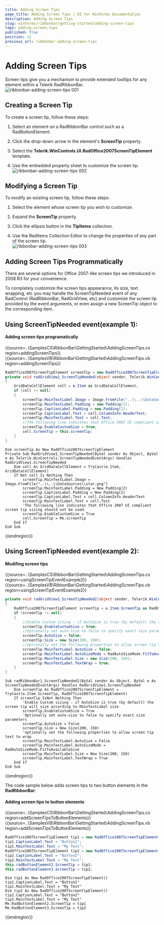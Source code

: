 ```yaml
---
title: Adding Screen Tips
page_title: Adding Screen Tips | UI for WinForms Documentation
description: Adding Screen Tips
slug: winforms/ribbonbar/getting-started/adding-screen-tips
tags: adding,screen,tips
published: True
position: 12
previous_url: ribbonbar-adding-screen-tips
---
```


# Adding Screen Tips

Screen tips give you a mechanism to provide extended tooltips for any element within a Telerik RadRibbonBar.<br>![ribbonbar-adding-screen-tips 001](images/ribbonbar-adding-screen-tips001.png)

## Creating a Screen Tip

To create a screen tip, follow these steps:

1. Select an element on a RadRibbonBar control such as a RadButtonElement.

1. Click the drop-down arrow in the element's __ScreenTip__ property.

1. Select the __Telerik.WinControls.UI.RadOffice2007ScreenTipElement__ template.

1. Use the embedded property sheet to customize the screen tip.<br>![ribbonbar-adding-screen-tips 002](images/ribbonbar-adding-screen-tips002.png)

## Modifying a Screen Tip

To modify an existing screen tip, follow these steps:

1. Select the element whose screen tip you wish to customize.

1. Expand the __ScreenTip__ property.

1. Click the ellipsis button in the __TipItems__ collection.

1. Use the RadItems Collection Editor to change the properties of any part of the screen tip.<br>![ribbonbar-adding-screen-tips 003](images/ribbonbar-adding-screen-tips003.png)

## Adding Screen Tips Programmatically

There are several options for Office 2007-like screen tips we introduced in 2008 R3 for your convenience.

To completely customize the screen tips appearance, its size, text wrapping, etc you may handle the ScreenTipNeeded event of any RadControl (RadRibbonBar, RadGridView, etc) and customize the screen tip provided by the event arguments, or even assign a new ScreenTip object to the corresponding item. 

## Using ScreenTipNeeded event(example 1):

#### Adding screen tips programatically

{{source=..\SamplesCS\RibbonBar\GettingStarted\AddingScreenTips.cs region=addingScreenTips}} 
{{source=..\SamplesVB\RibbonBar\GettingStarted\AddingScreenTips.vb region=addingScreenTips}} 

````C#
RadOffice2007ScreenTipElement screenTip = new RadOffice2007ScreenTipElement();
private void radGridView1_ScreenTipNeeded(object sender, Telerik.WinControls.ScreenTipNeededEventArgs e)
{
    GridDataCellElement cell = e.Item as GridDataCellElement;
    if (cell != null)
    {
        screenTip.MainTextLabel.Image = Image.FromFile("..\\..\\DataSources\\star.png");
        screenTip.MainTextLabel.Padding = new Padding(2);
        screenTip.CaptionLabel.Padding = new Padding(2);
        screenTip.CaptionLabel.Text = cell.ColumnInfo.HeaderText;
        screenTip.MainTextLabel.Text = cell.Text;
        //The following line indicates that Office 2007 UI complient screen tip sizing should not be used.
        screenTip.EnableCustomSize = true;
        cell.ScreenTip = this.screenTip;
    }
}

````
````VB.NET
Dim screenTip As New RadOffice2007ScreenTipElement
Private Sub RadGridView1_ScreenTipNeeded(ByVal sender As Object, ByVal e As Telerik.WinControls.ScreenTipNeededEventArgs) Handles RadGridView1.ScreenTipNeeded
    Dim cell As GridDataCellElement = TryCast(e.Item, GridDataCellElement)
    If Not cell Is Nothing Then
        screenTip.MainTextLabel.Image = Image.FromFile("..\\..\\DataSources\\star.png")
        screenTip.MainTextLabel.Padding = New Padding(2)
        screenTip.CaptionLabel.Padding = New Padding(2)
        screenTip.CaptionLabel.Text = cell.ColumnInfo.HeaderText
        screenTip.MainTextLabel.Text = cell.Text
        'The following line indicates that Office 2007 UI complient screen tip sizing should not be used.
        screenTip.EnableCustomSize = True
        cell.ScreenTip = Me.screenTip
    End If
End Sub

````

{{endregion}}

## Using ScreenTipNeeded event(example 2):

#### Modifing screen tips

{{source=..\SamplesCS\RibbonBar\GettingStarted\AddingScreenTips.cs region=usingScreenTipEventExample2}} 
{{source=..\SamplesVB\RibbonBar\GettingStarted\AddingScreenTips.vb region=usingScreenTipEventExample2}} 

````C#
private void radGridView1_ScreenTipNeeded2(object sender, Telerik.WinControls.ScreenTipNeededEventArgs e)
{
    RadOffice2007ScreenTipElement screenTip = e.Item.ScreenTip as RadOffice2007ScreenTipElement;
    if (screenTip != null)
    {
        //Enable Custom sizing - if AutoSize is true (by default) the screen tip will size according to MainTextLabel size
        screenTip.EnableCustomSize = true;
        //Optionally set auto-size to false to specify exact size parameters
        screenTip.AutoSize = false;
        screenTip.Size = new Size(200, 150);
        //optionally set the following properties to allow screen tip text to wrap
        screenTip.MainTextLabel.AutoSize = false;
        screenTip.MainTextLabel.AutoSizeMode = RadAutoSizeMode.FitToAvailableSize;
        screenTip.MainTextLabel.Size = new Size(200, 150);
        screenTip.MainTextLabel.TextWrap = true;
    }
}

````
````VB.NET
Sub radRibbonBar1_ScreenTipNeeded2(ByVal sender As Object, ByVal e As ScreenTipNeededEventArgs) Handles RadGridView1.ScreenTipNeeded
    Dim screenTip As RadOffice2007ScreenTipElement = TryCast(e.Item.ScreenTip, RadOffice2007ScreenTipElement)
    If screenTip IsNot Nothing Then
        'Enable Custom sizing - if AutoSize is true (by default) the screen tip will size according to MainTextLabel size
        screenTip.EnableCustomSize = True
        'Optionally set auto-size to false to specify exact size parameters
        screenTip.AutoSize = False
        screenTip.Size = New Size(200, 150)
        'optionally set the following properties to allow screen tip text to wrap
        screenTip.MainTextLabel.AutoSize = False
        screenTip.MainTextLabel.AutoSizeMode = RadAutoSizeMode.FitToAvailableSize
        screenTip.MainTextLabel.Size = New Size(200, 150)
        screenTip.MainTextLabel.TextWrap = True
    End If
End Sub

````

{{endregion}}

The code sample below adds screen tips to two button elements in the __RadRibbonBar__:

#### Adding screen tips to button elements

{{source=..\SamplesCS\RibbonBar\GettingStarted\AddingScreenTips.cs region=addScreenTipsToButtonElements}} 
{{source=..\SamplesVB\RibbonBar\GettingStarted\AddingScreenTips.vb region=addScreenTipsToButtonElements}} 

````C#
RadOffice2007ScreenTipElement tip1 = new RadOffice2007ScreenTipElement();
tip1.CaptionLabel.Text = "Button1";
tip1.MainTextLabel.Text = "My Text";
RadOffice2007ScreenTipElement tip2 = new RadOffice2007ScreenTipElement();
tip2.CaptionLabel.Text = "Button2";
tip2.MainTextLabel.Text = "My Text";
this.radButtonElement2.ScreenTip = tip1;
this.radButtonElement3.ScreenTip = tip2;

````
````VB.NET
Dim tip1 As New RadOffice2007ScreenTipElement()
tip1.CaptionLabel.Text = "Button1"
tip1.MainTextLabel.Text = "My Text"
Dim tip2 As New RadOffice2007ScreenTipElement()
tip2.CaptionLabel.Text = "Button2"
tip2.MainTextLabel.Text = "My Text"
Me.RadButtonElement2.ScreenTip = tip1
Me.RadButtonElement3.ScreenTip = tip2

````

{{endregion}}
